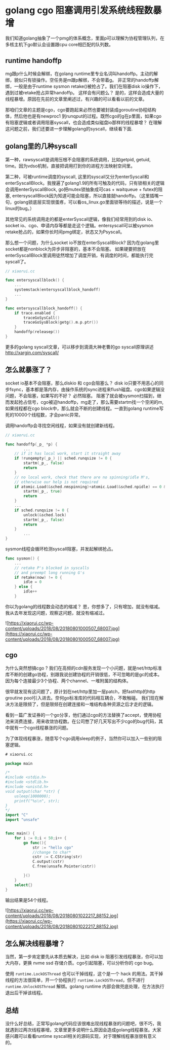 # golang cgo 阻塞调用引发系统线程数暴增

 我们知道golang抽象了一个pmg的体系概念，里面p可以理解为协程管理队列，在多核主机下go默认会设置跟cpu core相匹配的队列数。

## runtime handoffp

mg跟p什么时候会解绑，在golang runtime里专业名词叫handoffp。主动的解绑，貌似只有锁操作。空任务是m跟p解绑，不会带着g。 非正常的handoffp解绑，一般是由于runtime sysmon retake()被抢占了。我们在阻塞disk io操作下，遇到过被retake抢占异常handoffp。 这样会有问题么？ 是的，这样会造成大量的线程暴增。原因在先前的文章里阐述过，有兴趣的可以看看以前的文章。

那咱们文章的主题是cgo，cgo要跑起来必然也要被封装成goroutine协程结构体，然后他也是有newproc1 到runqput的过程。既然cgo的g在p里面，如果cgo有阻塞逻辑或者调用阻塞syscall，也会造成类似磁盘io那样的线程暴增？ 在理解这问题之前，我们还要进一步理解golang的syscall，继续看下面.

## golang里的几种syscall

第一种，rawsyscall是调用压根不会阻塞的系统调用，比如getpid, getuid, time。因为vdso机制，直接把调用打到你的进程方法映射空间里。

第二种，可被runtime调度的syscall, 这里的syscall又分为enterSyscall和enterSyscallBlock。我搜遍了golang1.9的所有可触及的代码，只有锁相关的逻辑会调用enterSyscallBlock,  go把mutex锁抽象成可cas + waitqueue + futex的阻塞, entersyscallBlock因为知道可能会阻塞，所以直接就handoffp。（这里插嘴一句，golang锁底层实现很蛋疼，可以看os_linux.go里面锁等待的描述，说是一个linux的bug。）

其他常见的系统调用走的都是enterSyscall逻辑，像我们经常用到的disk io、socket io、cgo、申请内存等都是走这个逻辑。entersyscall可以被sysmon retake抢占的，如果你长时间pmg绑定，状态又为Psyscall。

那么想一个问题，为什么socket io不放在enterSyscallBlock?  因为在golang里socket都是nonblock为异步非阻塞的，基本不会阻塞。 如果硬要把放在enterSyscallBlock里调用徒然增加了调度开销，有调度的时间，都能执行完syscall了。

```go
// xiaorui.cc

func entersyscallblock() {
    ...
	systemstack(entersyscallblock_handoff)
    ...
}

func entersyscallblock_handoff() {
	if trace.enabled {
		traceGoSysCall()
		traceGoSysBlock(getg().m.p.ptr())
	}
	handoffp(releasep())
}
```

更多的golang syscall文章，可以移步到滴滴大神老曹的go syscall原理讲述 http://xargin.com/syscall/

## 怎么就暴涨了？

socket io基本不会阻塞，那么diskio 和 cgo会阻塞么？ disk io只要不用恶心的同步fsync，基本都是落内存，由操作系统的sync进程来flush磁盘。cgo如果逻辑没问题，不会阻塞，如果写的不好？ 必然阻塞。 阻塞了就会被sysmon扫描到，继而发起抢占信号，cgo被迫handoffp，mg走了，那么需要startm找一个空闲的m,  如果线程都在cgo block中，那么就会不断的创建线程。一直到golang runtime写死的10000个线程数，才会panic异常。

调用handoffp会寻找空闲线程，如果没有就创建新线程。

```go
// xiaorui.cc

func handoffp(_p_ *p) {
        ... 
	// if it has local work, start it straight away
	if !runqempty(_p_) || sched.runqsize != 0 {
		startm(_p_, false)
		return
	}
	// no local work, check that there are no spinning/idle M's,
	// otherwise our help is not required
	if atomic.Load(&sched.nmspinning)+atomic.Load(&sched.npidle) == 0 && atomic.Cas(&sched.nmspinning, 0, 1) { // TODO: fast atomic
		startm(_p_, true)
		return
	}
	...
	if sched.runqsize != 0 {
		unlock(&sched.lock)
		startm(_p_, false)
		return
	}
        ...
}
```

sysmon线程会循环检测syscall阻塞，并发起解绑抢占。

```go
func sysmon() {
    ...
    // retake P's blocked in syscalls
    // and preempt long running G's
    if retake(now) != 0 {
        idle = 0
    } else {
        idle++
    }
```

你以为golang的线程数会动态的缩减？ 恩，你想多了，只有增加，就没有缩减。我从去年发现这问题，观察这问题，就没有缩减过。

![https://xiaorui.cc/wp-content/uploads/2018/08/20180801000507_68007.jpg](https://xiaorui.cc/wp-content/uploads/2018/08/20180801000507_68007.jpg)

## cgo

为什么突然想搞cgo ?  我们在高频的cdn服务发现一个小问题，就是net/http标准库不断的创建go协程，别跟我说创建协程的开销很低，不可忽略的是gc的成本。因为每个连接最少3个协程、两个channel、一堆附属的结构体。

很早就发现有这问题了，原计划在net/http里加一层patch，把fasthttp的http groutine pool引入进去。奈何go标准库的代码相互耦合，不敢触碰。  我们现在解决方法是限频了，但是限频在创建连接和一堆结构各种资源之后才走的逻辑。

看到一篇广发证券的一个go分享，他们通过cgo的方法替换了accept，使用协程池来消费连接，用来收敛协程数。在公司憋了好几天写出不少cgo的bug代码，其中就有一个cgo线程暴涨的问题。

为了体现线程暴涨，随意写个cgo调用sleep的例子，当然你可以加入一些别的阻塞逻辑。

```go
# xiaorui.cc

package main

/*
#include <stdio.h>
#include <stdlib.h>
#include <unistd.h>
void output(char *str) {
    usleep(1000000);
    printf("%s\n", str);
}
*/
import "C"
import "unsafe"


func main() {
    for i := 0;i < 50;i++ {
        go func(){
            str := "hello cgo"
            //change to char*
            cstr := C.CString(str)
            C.output(cstr)
            C.free(unsafe.Pointer(cstr))

        }()
    }
    select{}
}
```

输出结果是54个线程。

![https://xiaorui.cc/wp-content/uploads/2018/08/20180801022217_88152.jpg](https://xiaorui.cc/wp-content/uploads/2018/08/20180801022217_88152.jpg)

## 怎么解决线程暴增？

当然，第一步肯定要先从本质去解决，比如 disk io 阻塞引发线程暴涨，你可以加大内存，更换 nvme ssd 存储介质。cgo引起阻塞，可以分析你的 cgo bug。

使用 `runtime.LockOSThread` 也可以干掉线程，这个是一个 hack 的用法。其干掉线程的方法很简单，开一个协程执行 `runtime.LockOSThread`，但不进行 `runtime.UnlockOSThread` 解绑。golang runtime 内部会做兜底处理，在方法执行退出后干掉该线程。

## 总结

没什么好总结，正常写golang代码应该很难出现线程暴涨的问题吧，很不巧，我就遇到过两次线程暴增。文章里更多说明什么原因会造成golang线程暴涨。大家感兴趣可以看看runtime syscall相关的源码实现，对于理解线程暴涨很有意义的。